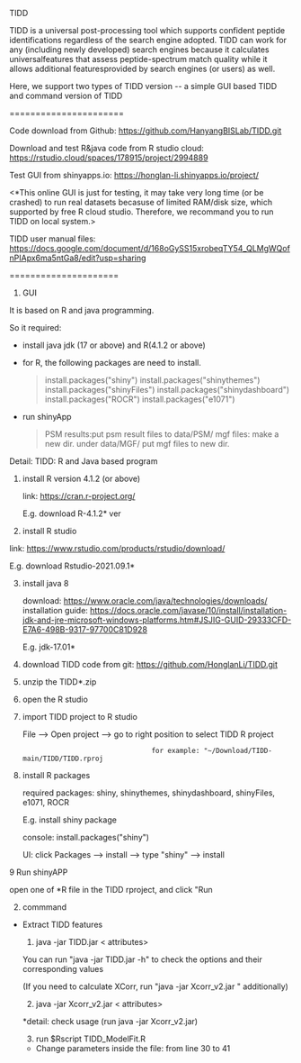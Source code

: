 
TIDD

TIDD is a universal post-processing tool which supports confident peptide identifications regardless of the search engine adopted. TIDD can work for any (including newly developed) search engines because it calculates universalfeatures that assess peptide-spectrum match quality while it allows additional featuresprovided by search engines (or users) as well.

Here, we support two types of TIDD version -- a simple GUI based TIDD and command version of TIDD

======================

Code download from Github: https://github.com/HanyangBISLab/TIDD.git

Download and test R&java code from R studio cloud: https://rstudio.cloud/spaces/178915/project/2994889

Test GUI from shinyapps.io: https://honglan-li.shinyapps.io/project/

<*This online GUI is just for testing, it may take very long time (or be crashed) to run real datasets becasuse of limited RAM/disk size, which supported by free R cloud studio. Therefore, we recommand you to run TIDD on local system.> 

TIDD user manual files: https://docs.google.com/document/d/168oGySS15xrobeqTY54_QLMgWQofnPIApx6ma5ntGa8/edit?usp=sharing

=====================



1. GUI 

It is based on R and java programming. 

So it required:

- install java jdk (17 or above) and R(4.1.2 or above)
- for R, the following packages are need to install.

   > install.packages("shiny")
   > install.packages("shinythemes")
   > install.packages("shinyFiles")
   > install.packages("shinydashboard")
   > install.packages("ROCR")
   > install.packages("e1071")
   
- run shinyApp 
 
  > PSM results:put psm result files to data/PSM/
  > mgf files: make a new dir. under data/MGF/ 
               put mgf files to new dir.
               
 Detail:
 TIDD: R and Java based program 

1. install R version 4.1.2 (or above)

   link: https://cran.r-project.org/
   
   E.g. download R-4.1.2* ver 

2. install R studio 

  link: https://www.rstudio.com/products/rstudio/download/

  E.g. download Rstudio-2021.09.1*

3.  install java 8 

    download: https://www.oracle.com/java/technologies/downloads/
    installation guide: https://docs.oracle.com/javase/10/install/installation-jdk-and-jre-microsoft-windows-platforms.htm#JSJIG-GUID-29333CFD-E7A6-498B-9317-97700C81D928

    E.g. jdk-17.01*

4. download TIDD code from git: https://github.com/HonglanLi/TIDD.git

5. unzip the TIDD*.zip 

6. open the R studio 
 
7. import TIDD project to R studio

   File --> Open project --> go to right position to select TIDD R project 

                                       for example: "~/Download/TIDD-main/TIDD/TIDD.rproj

8. install R packages

   required packages: shiny, shinythemes, shinydashboard, shinyFiles, e1071, ROCR

   E.g. install shiny package 

   console: install.packages("shiny")

   UI: click Packages --> install --> type "shiny" --> install 

9 Run shinyAPP

   open one of *R file in the TIDD rproject,  and click "Run 

2. commmand  

- Extract TIDD features 
 
   1. java -jar TIDD.jar <options> < attributes> 

   You can run "java -jar TIDD.jar -h" to check the options and their corresponding values

   (If you need to calculate XCorr, run "java -jar Xcorr_v2.jar " additionally)

   2. java -jar Xcorr_v2.jar <options> < attributes> 
   
   *detail: check usage (run java -jar Xcorr_v2.jar)
   
   3. run $Rscript TIDD_ModelFit.R
   
   * Change parameters inside the file: from line 30 to 41
   
   
